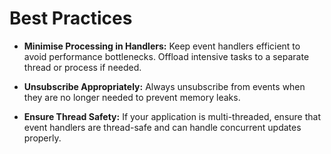 # Best Practices

+ **Minimise Processing in Handlers:** Keep event handlers efficient to avoid performance bottlenecks. Offload intensive tasks to a separate thread or process if needed.

+ **Unsubscribe Appropriately:** Always unsubscribe from events when they are no longer needed to prevent memory leaks.

+ **Ensure Thread Safety:** If your application is multi-threaded, ensure that event handlers are thread-safe and can handle concurrent updates properly.